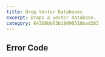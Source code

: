 ```yaml
---
title: Drop Vector Databases
excerpt: Drops a vector database.
category: 64368bb63b18090510bad283
---
```


## Error Code
